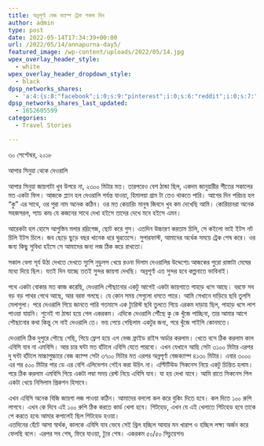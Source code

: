 ```yaml
---
title: অন্নপূর্ণা বেজ ক্যাম্প ট্রেক পঞ্চম দিন
author: admin
type: post
date: 2022-05-14T17:34:39+00:00
url: /2022/05/14/annapurna-day5/
featured_image: /wp-content/uploads/2022/05/14.jpg
wpex_overlay_header_style:
  - white
wpex_overlay_header_dropdown_style:
  - black
dpsp_networks_shares:
  - 'a:4:{s:8:"facebook";i:0;s:9:"pinterest";i:0;s:6:"reddit";i:0;s:7:"twitter";i:0;}'
dpsp_networks_shares_last_updated:
  - 1652605599
categories:
  - Travel Stories

---
```

৩০ সেপ্টেম্বর, ২০১৮

  
আপার সিনুয়া থেকে দেওরালি

  
আপার সিনুয়া জায়গাটা খুব উপরে না, ২৩০০ মিটার মত। তারপরেও বেশ ঠান্ডা ছিল, একদম জানুয়ারীর শীতের সকালের মত একটা ফিল। আজকে প্ল্যান হল দেওরালি পর্যন্ত যাওয়া, হিমালয়া গ্রাম টা তেও থাকতে পারি। আগের দিন পরিচয় হল &#8220;কু&#8221; এর সাথে, ওর পুরা নাম অনেক কঠিন। ওর মত কেয়ারিং মানুষ জিবনে খুব কম দেখেছি আমি। কোরিয়ানরা অনেক সহজসরল, প্যাচ কম৷ যে কজনের সাথে দেখা হইসে তাদের দেখে মনে হইসে এমন।

  
আরেকটা হল হোসে আগুস্তিন মলার রদ্রিগেজ, ছোট করে গুস। এতদিন উচ্চারণ করতাম চিলি, সে কইলো ভাই ইটস নট চিলি ইটস চিলে। জব ছেড়ে ছুড়ে বছর খানেক ধরে ঘুরতেসে। সুপারফাস্ট, আমাদের অর্ধেক সময়ে ট্রেক শেষ করে। ওর জন্য কিছু সুবিধা হইসে সে আমাদের জন্য লজ ঠিক করে রাখতো।

  
সকাল বেলা সূর্য উঠা দেখতে দেখতে স্যুপি নুডুলস খেয়ে রওনা দিলাম দেওরালির উদ্দেশ্যে৷ আজকের পুরো রাস্তাটা মেঘের মধ্যে দিয়ে ছিল। যতই দিন যাচ্ছে ততই সুন্দর জায়গা দেখছি। অন্নপূর্ণা এত সুন্দর হবে কল্পনাতে ভাবিনাই।

  
পথে একটা বোকার মত কাজ করেছি, দেওরালি পৌছানোর একটু আগেই একটা জায়গাতে পাহাড় ধসে আছে। বরফে সব বড় বড় পাথর গেথে আছে, আর বরফ গলছে। যে কোন সময় সেগুলো ধসতে পারে। আমি সেখানে দাড়িয়ে ছবি তুলসি মেলাগুলা। পরে দেওরালি গিয়ে জানতে পারি গতমাসে এক ট্যুরিস্ট ছবি তুলতে গিয়ে এরকম দাড়ায় ছিল, পাহাড় ধসে লাশ পাওয়া যায়নি। শুনেই গা ঠান্ডা হয়ে গেল একরকম। এদিকে দেওরালি পৌঁছে কু কে খুঁজে পাচ্ছিনা, তার আমার আগে পৌছানোর কথা কিন্তু সে নাই দেওরালি তে। ভয় পেয়ে গেছিলাম একটুর জন্য, পরে খুঁজে পাইসি কোনমতে।

  
দেওরালি ঠিক দুপুরে পৌছে গেছি, গিয়ে ফ্রেশ হয়ে এগ ভেজ ফ্রাইড রাইস অর্ডার করলাম। খেতে বসে ঠিক করলাম কাল এবিসি যাব না এমবিসি। আর চার ঘন্টা মত হাঁটলে এবিসি যেতে পারবো। এখন যেখানে আছি সেটা ৩১০০ মিটার এরপর দু ঘন্টা হাঁটলে মাচ্চাপুচ্চারে বেজ ক্যাম্প সেটা ৩৭০০ মিটার মত এরপর অন্নপূর্ণা বেজক্যাম্প ৪১৩০ মিটার। এবার ৩০০০ এর পর ৫০০ মিটার পার ডে এর বেশি এলিভেশন গেইন করা উচিৎ না। এল্টিটিউড সিকনেস নিয়ে একটু চিন্তিত হলাম। পরে ঠিক করলাম এমবিসি গিয়ে একটা লম্বা সময় রেস্ট নিয়ে এবিসি যাব। যা হয় দেখা যাবে। আমি রাতে সিকনেস পিল একটা খেয়ে নিসিলাম প্রিকশন হিসাবে।

  
এখন এবিসি অনেক বিজি জায়গা লজ পাওয়া কঠিন। আমাদের বললো কল করে বুকিং দিতে হবে। কল দিতে ১০০ রুপি লাগবে। এখন কে দিবে এই ১০০ রুপি ঠিক করতে কার্ড খেলা হবে। শিটহেড, এখন যে এই খেলাতে শিটহেড হবে তাকে পে করতে হবে৷ আমার কপালেই ছিল শিটহেড হওয়া।  
এতদিনের হেঁটে আসা স্বার্থক, কালকে এবিসি যাব ভেবে সেই থ্রিল হচ্ছিল আবার মন খারাপ ও হচ্ছিল লক্ষ্য অর্জন করে ফেলছি বলে। এরপর সব শেষ, ফিরে যাওয়া, ট্যুর শেষ। একরকম ৫০/৫০ সিচুয়েশন৷